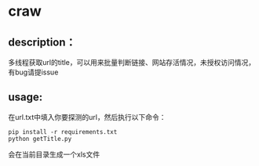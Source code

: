# craw
## description：

多线程获取url的title，可以用来批量判断链接、网站存活情况，未授权访问情况，有bug请提issue

## usage:

在url.txt中填入你要探测的url，然后执行以下命令：

```shell
pip install -r requirements.txt
python getTitle.py
```

会在当前目录生成一个xls文件

